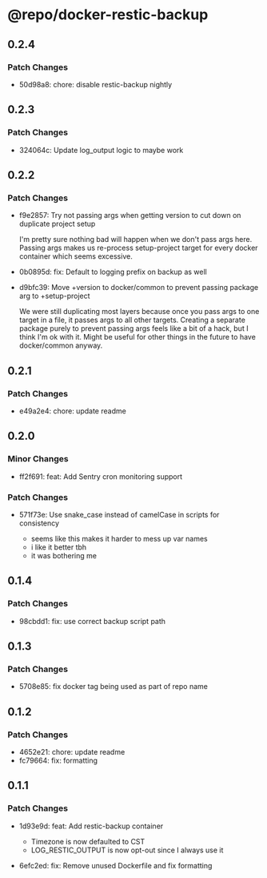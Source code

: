 # @repo/docker-restic-backup

## 0.2.4

### Patch Changes

- 50d98a8: chore: disable restic-backup nightly

## 0.2.3

### Patch Changes

- 324064c: Update log_output logic to maybe work

## 0.2.2

### Patch Changes

- f9e2857: Try not passing args when getting version to cut down on duplicate project setup

  I'm pretty sure nothing bad will happen when we don't pass args here. Passing args makes us re-process setup-project target for every docker container which seems excessive.

- 0b0895d: fix: Default to logging prefix on backup as well
- d9bfc39: Move +version to docker/common to prevent passing package arg to +setup-project

  We were still duplicating most layers because once you pass args to one target in a file, it passes args to all other targets. Creating a separate package purely to prevent passing args feels like a bit of a hack, but I think I'm ok with it. Might be useful for other things in the future to have docker/common anyway.

## 0.2.1

### Patch Changes

- e49a2e4: chore: update readme

## 0.2.0

### Minor Changes

- ff2f691: feat: Add Sentry cron monitoring support

### Patch Changes

- 571f73e: Use snake_case instead of camelCase in scripts for consistency

  - seems like this makes it harder to mess up var names
  - i like it better tbh
  - it was bothering me

## 0.1.4

### Patch Changes

- 98cbdd1: fix: use correct backup script path

## 0.1.3

### Patch Changes

- 5708e85: fix docker tag being used as part of repo name

## 0.1.2

### Patch Changes

- 4652e21: chore: update readme
- fc79664: fix: formatting

## 0.1.1

### Patch Changes

- 1d93e9d: feat: Add restic-backup container

  - Timezone is now defaulted to CST
  - LOG_RESTIC_OUTPUT is now opt-out since I always use it

- 6efc2ed: fix: Remove unused Dockerfile and fix formatting
